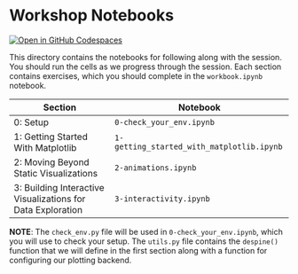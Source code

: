 # Workshop Notebooks

[![Open in GitHub Codespaces](https://github.com/codespaces/badge.svg)](https://codespaces.new/amarnath-rao/python-data-viz-workshop)

This directory contains the notebooks for following along with the session. You should run the cells as we progress through the session. Each section contains exercises, which you should complete in the `workbook.ipynb` notebook.

| Section | Notebook |
| --- | --- |
| 0: Setup | `0-check_your_env.ipynb` |
| 1: Getting Started With Matplotlib | `1-getting_started_with_matplotlib.ipynb` |
| 2: Moving Beyond Static Visualizations | `2-animations.ipynb` |
| 3: Building Interactive Visualizations for Data Exploration | `3-interactivity.ipynb` |

**NOTE**: The `check_env.py` file will be used in `0-check_your_env.ipynb`, which you will use to check your setup. The `utils.py` file contains the `despine()` function that we will define in the first section along with a function for configuring our plotting backend.

